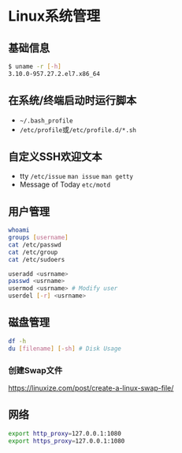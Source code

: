 # Linux系统管理

## 基础信息

```sh
$ uname -r [-h]
3.10.0-957.27.2.el7.x86_64
```

## 在系统/终端启动时运行脚本

- `~/.bash_profile`
- `/etc/profile`或`/etc/profile.d/*.sh`

## 自定义SSH欢迎文本

- tty `/etc/issue` `man issue` `man getty`
- Message of Today `etc/motd`

## 用户管理

```sh
whoami
groups [username]
cat /etc/passwd
cat /etc/group
cat /etc/sudoers

useradd <usrname>
passwd <usrname>
usermod <usrname> # Modify user
userdel [-r] <usrname>
```

## 磁盘管理

```sh
df -h
du [filename] [-sh] # Disk Usage
```

### 创建Swap文件

<https://linuxize.com/post/create-a-linux-swap-file/>

## 网络

```sh
export http_proxy=127.0.0.1:1080
export https_proxy=127.0.0.1:1080
```
